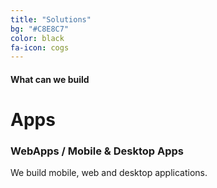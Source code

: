 ```yaml
---
title: "Solutions"
bg: "#C8E8C7"
color: black
fa-icon: cogs
---
```


#### What can we build

# Apps 
### WebApps / Mobile & Desktop Apps

We build mobile, web and desktop applications.

  